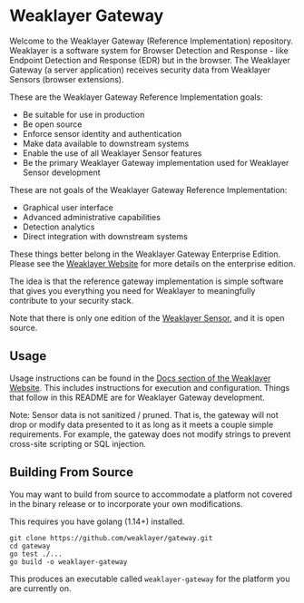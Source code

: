# Weaklayer Gateway

Welcome to the Weaklayer Gateway (Reference Implementation) repository.
Weaklayer is a software system for Browser Detection and Response - like Endpoint Detection and Response (EDR) but in the browser.
The Weaklayer Gateway (a server application) receives security data from Weaklayer Sensors (browser extensions).

These are the Weaklayer Gateway Reference Implementation goals:
- Be suitable for use in production
- Be open source
- Enforce sensor identity and authentication
- Make data available to downstream systems
- Enable the use of all Weaklayer Sensor features
- Be the primary Weaklayer Gateway implementation used for Weaklayer Sensor development

These are not goals of the Weaklayer Gateway Reference Implementation:
- Graphical user interface
- Advanced administrative capabilities
- Detection analytics
- Direct integration with downstream systems

These things better belong in the Weaklayer Gateway Enterprise Edition.
Please see the [Weaklayer Website](https://weaklayer.com/contact/) for more details on the enterprise edition.

The idea is that the reference gateway implementation is simple software that gives you everything you need for Weaklayer to meaningfully contribute to your security stack.

Note that there is only one edition of the [Weaklayer Sensor](https://github.com/weaklayer/sensor), and it is open source.

## Usage

Usage instructions can be found in the [Docs section of the Weaklayer Website](https://weaklayer.com/docs/).
This includes instructions for execution and configuration. 
Things that follow in this README are for Weaklayer Gateway development.

Note: Sensor data is not sanitized / pruned. That is, the gateway will not drop or modify data presented to it as long as it meets a couple simple requirements. For example, the gateway does not modify strings to prevent cross-site scripting or SQL injection.

## Building From Source

You may want to build from source to accommodate a platform not covered in the binary release or to incorporate your own modifications.

This requires you have golang (1.14+) installed.
```
git clone https://github.com/weaklayer/gateway.git
cd gateway
go test ./...
go build -o weaklayer-gateway
```

This produces an executable called `weaklayer-gateway` for the platform you are currently on.
